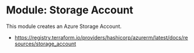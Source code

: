 # Module: Storage Account

This module creates an Azure Storage Account.

* https://registry.terraform.io/providers/hashicorp/azurerm/latest/docs/resources/storage_account

